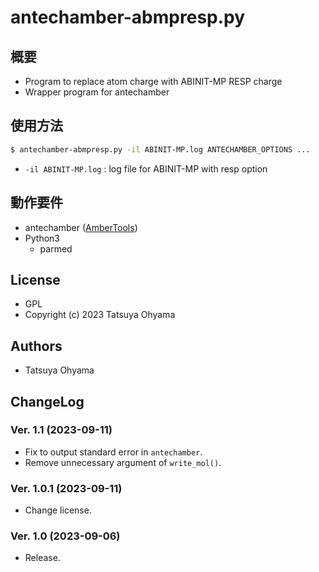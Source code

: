 # antechamber-abmpresp.py

## 概要
* Program to replace atom charge with ABINIT-MP RESP charge
* Wrapper program for antechamber


## 使用方法
```sh
$ antechamber-abmpresp.py -il ABINIT-MP.log ANTECHAMBER_OPTIONS ...
```

* `-il ABINIT-MP.log`
	: log file for ABINIT-MP with resp option


## 動作要件
* antechamber ([AmberTools](https://ambermd.org/AmberTools.php))
* Python3
	* parmed

## License
* GPL
* Copyright (c) 2023 Tatsuya Ohyama


## Authors
* Tatsuya Ohyama


## ChangeLog
### Ver. 1.1 (2023-09-11)
* Fix to output standard error in `antechamber`.
* Remove unnecessary argument of `write_mol()`.

### Ver. 1.0.1 (2023-09-11)
* Change license.

### Ver. 1.0 (2023-09-06)
* Release.

